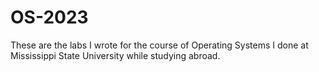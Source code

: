 # OS-2023
These are the labs I wrote for the course of Operating Systems I done at Mississippi State University while studying abroad.
